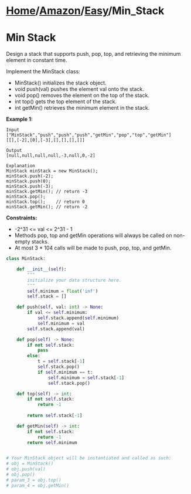 # [Home](./../../..)/[Amazon](./../..)/[Easy](./..)/Min_Stack
<h1>Min Stack</h1>

<p>
Design a stack that supports push, pop, top, and retrieving the minimum element in constant time.

Implement the MinStack class:

- MinStack() initializes the stack object.
- void push(val) pushes the element val onto the stack.
- void pop() removes the element on the top of the stack.
- int top() gets the top element of the stack.
- int getMin() retrieves the minimum element in the stack.

</p>

<b>Example 1:</b>

    Input
    ["MinStack","push","push","push","getMin","pop","top","getMin"]
    [[],[-2],[0],[-3],[],[],[],[]]

    Output
    [null,null,null,null,-3,null,0,-2]

    Explanation
    MinStack minStack = new MinStack();
    minStack.push(-2);
    minStack.push(0);
    minStack.push(-3);
    minStack.getMin(); // return -3
    minStack.pop();
    minStack.top();    // return 0
    minStack.getMin(); // return -2
 
<b>Constraints:</b>

- -2^31 <= val <= 2^31 - 1
- Methods pop, top and getMin operations will always be called on non-empty stacks.
- At most 3 * 104 calls will be made to push, pop, top, and getMin.

```python
class MinStack:

    def __init__(self):
        """
        initialize your data structure here.
        """
        self.minimum = float('inf')
        self.stack = []

    def push(self, val: int) -> None:
        if val <= self.minimum:
            self.stack.append(self.minimum)
            self.minimum = val
        self.stack.append(val)

    def pop(self) -> None:
        if not self.stack:
            pass
        else:
            t = self.stack[-1]
            self.stack.pop()
            if self.minimum == t:
                self.minimum = self.stack[-1]
                self.stack.pop()

    def top(self) -> int:
        if not self.stack:
            return -1
            
        return self.stack[-1]

    def getMin(self) -> int:
        if not self.stack:
            return -1
        return self.minimum


# Your MinStack object will be instantiated and called as such:
# obj = MinStack()
# obj.push(val)
# obj.pop()
# param_3 = obj.top()
# param_4 = obj.getMin()
```
